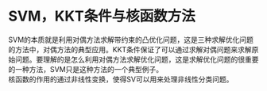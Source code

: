 # SVM，KKT条件与核函数方法
SVM的本质就是利用对偶方法求解带约束的凸优化问题，这是三种求解优化问题的方法中，对偶方法的典型应用。KKT条件保证了可以通过求解对偶问题来求解原始问题。要理解的是怎么利用对偶方法求解优化问题，这是求解优化问题的很重要的一种方法，SVM只是这种方法的一个典型例子。   
核函数的作用的通过非线性变换，使得SV可以用来处理非线性分类问题。  

 